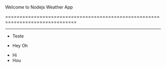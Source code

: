 Welcome to Nodejs Weather App

===============================================================================

*******************************************************************************

* Teste

* Hey Oh

- Hi
- Hou